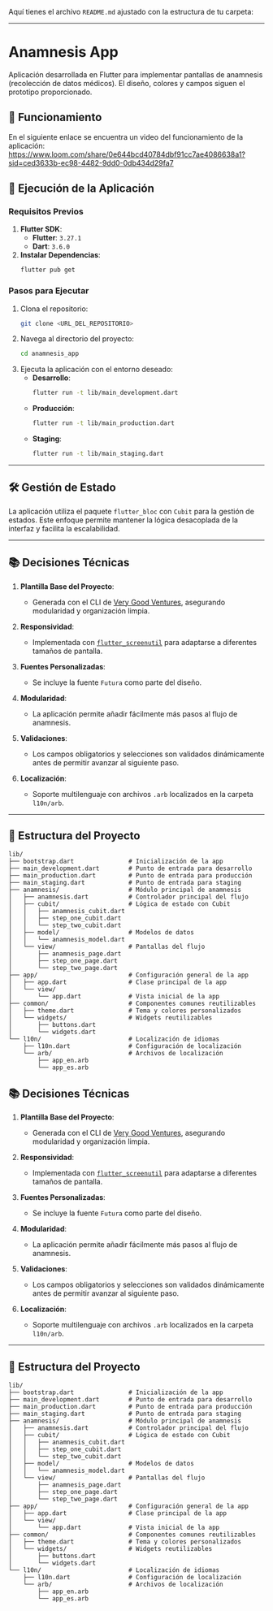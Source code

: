 Aquí tienes el archivo `README.md` ajustado con la estructura de tu carpeta:

---

# Anamnesis App

Aplicación desarrollada en Flutter para implementar pantallas de anamnesis (recolección de datos médicos). El diseño, colores y campos siguen el prototipo proporcionado.

## 🎥 Funcionamiento

En el siguiente enlace se encuentra un video del funcionamiento de la aplicación:
https://www.loom.com/share/0e644bcd40784dbf91cc7ae4086638a1?sid=ced3633b-ec98-4482-9dd0-0db434d29fa7

## 🚀 Ejecución de la Aplicación

### Requisitos Previos

1. **Flutter SDK**:
   - **Flutter**: `3.27.1`
   - **Dart**: `3.6.0`
2. **Instalar Dependencias**:
   ```bash
   flutter pub get
   ```

### Pasos para Ejecutar

1. Clona el repositorio:
   ```bash
   git clone <URL_DEL_REPOSITORIO>
   ```
2. Navega al directorio del proyecto:
   ```bash
   cd anamnesis_app
   ```
3. Ejecuta la aplicación con el entorno deseado:
   - **Desarrollo**:
     ```bash
     flutter run -t lib/main_development.dart
     ```
   - **Producción**:
     ```bash
     flutter run -t lib/main_production.dart
     ```
   - **Staging**:
     ```bash
     flutter run -t lib/main_staging.dart
     ```

---

## 🛠 Gestión de Estado

La aplicación utiliza el paquete `flutter_bloc` con `Cubit` para la gestión de estados. Este enfoque permite mantener la lógica desacoplada de la interfaz y facilita la escalabilidad.

---

## 📚 Decisiones Técnicas

1. **Plantilla Base del Proyecto**:

   - Generada con el CLI de [Very Good Ventures](https://verygood.ventures/), asegurando modularidad y organización limpia.

2. **Responsividad**:

   - Implementada con [`flutter_screenutil`](https://pub.dev/packages/flutter_screenutil) para adaptarse a diferentes tamaños de pantalla.

3. **Fuentes Personalizadas**:

   - Se incluye la fuente `Futura` como parte del diseño.

4. **Modularidad**:

   - La aplicación permite añadir fácilmente más pasos al flujo de anamnesis.

5. **Validaciones**:

   - Los campos obligatorios y selecciones son validados dinámicamente antes de permitir avanzar al siguiente paso.

6. **Localización**:
   - Soporte multilenguaje con archivos `.arb` localizados en la carpeta `l10n/arb`.

---

## 📂 Estructura del Proyecto

```plaintext
lib/
├── bootstrap.dart               # Inicialización de la app
├── main_development.dart        # Punto de entrada para desarrollo
├── main_production.dart         # Punto de entrada para producción
├── main_staging.dart            # Punto de entrada para staging
├── anamnesis/                   # Módulo principal de anamnesis
│   ├── anamnesis.dart           # Controlador principal del flujo
│   ├── cubit/                   # Lógica de estado con Cubit
│   │   ├── anamnesis_cubit.dart
│   │   ├── step_one_cubit.dart
│   │   └── step_two_cubit.dart
│   ├── model/                   # Modelos de datos
│   │   └── anamnesis_model.dart
│   └── view/                    # Pantallas del flujo
│       ├── anamnesis_page.dart
│       ├── step_one_page.dart
│       └── step_two_page.dart
├── app/                         # Configuración general de la app
│   ├── app.dart                 # Clase principal de la app
│   └── view/
│       └── app.dart             # Vista inicial de la app
├── common/                      # Componentes comunes reutilizables
│   ├── theme.dart               # Tema y colores personalizados
│   └── widgets/                 # Widgets reutilizables
│       ├── buttons.dart
│       └── widgets.dart
└── l10n/                        # Localización de idiomas
    ├── l10n.dart                # Configuración de localización
    └── arb/                     # Archivos de localización
        ├── app_en.arb
        └── app_es.arb
```

## 📚 Decisiones Técnicas

1. **Plantilla Base del Proyecto**:

   - Generada con el CLI de [Very Good Ventures](https://verygood.ventures/), asegurando modularidad y organización limpia.

2. **Responsividad**:

   - Implementada con [`flutter_screenutil`](https://pub.dev/packages/flutter_screenutil) para adaptarse a diferentes tamaños de pantalla.

3. **Fuentes Personalizadas**:

   - Se incluye la fuente `Futura` como parte del diseño.

4. **Modularidad**:

   - La aplicación permite añadir fácilmente más pasos al flujo de anamnesis.

5. **Validaciones**:

   - Los campos obligatorios y selecciones son validados dinámicamente antes de permitir avanzar al siguiente paso.

6. **Localización**:
   - Soporte multilenguaje con archivos `.arb` localizados en la carpeta `l10n/arb`.

---

## 📂 Estructura del Proyecto

```plaintext
lib/
├── bootstrap.dart               # Inicialización de la app
├── main_development.dart        # Punto de entrada para desarrollo
├── main_production.dart         # Punto de entrada para producción
├── main_staging.dart            # Punto de entrada para staging
├── anamnesis/                   # Módulo principal de anamnesis
│   ├── anamnesis.dart           # Controlador principal del flujo
│   ├── cubit/                   # Lógica de estado con Cubit
│   │   ├── anamnesis_cubit.dart
│   │   ├── step_one_cubit.dart
│   │   └── step_two_cubit.dart
│   ├── model/                   # Modelos de datos
│   │   └── anamnesis_model.dart
│   └── view/                    # Pantallas del flujo
│       ├── anamnesis_page.dart
│       ├── step_one_page.dart
│       └── step_two_page.dart
├── app/                         # Configuración general de la app
│   ├── app.dart                 # Clase principal de la app
│   └── view/
│       └── app.dart             # Vista inicial de la app
├── common/                      # Componentes comunes reutilizables
│   ├── theme.dart               # Tema y colores personalizados
│   └── widgets/                 # Widgets reutilizables
│       ├── buttons.dart
│       └── widgets.dart
└── l10n/                        # Localización de idiomas
    ├── l10n.dart                # Configuración de localización
    └── arb/                     # Archivos de localización
        ├── app_en.arb
        └── app_es.arb
```
